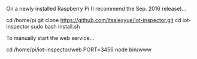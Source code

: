 On a newly installed Raspberry Pi (I recommend the Sep. 2016 release)...

cd /home/pi
git clone https://github.com/itsalexyue/iot-inspector.git
cd iot-inspector
sudo bash install.sh

To manually start the web service...

cd /home/pi/iot-inspector/web
PORT=3456 node bin/www